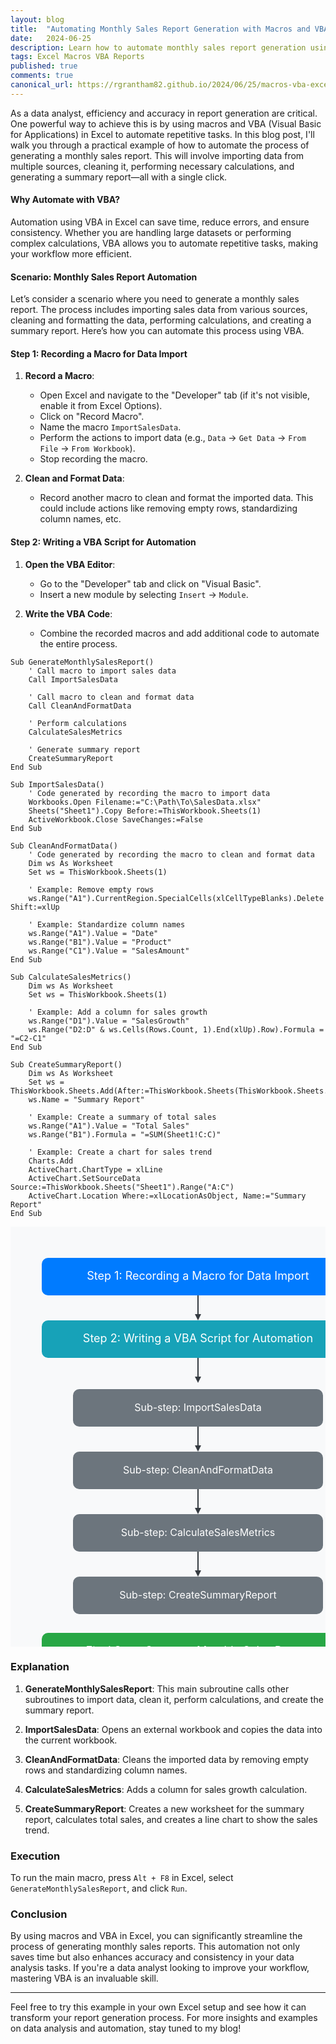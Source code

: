```yaml
---
layout: blog
title:  "Automating Monthly Sales Report Generation with Macros and VBA in Excel"
date:   2024-06-25
description: Learn how to automate monthly sales report generation using macros and VBA in Excel, enhancing efficiency and accuracy.
tags: Excel Macros VBA Reports 
published: true
comments: true
canonical_url: https://rgrantham82.github.io/2024/06/25/macros-vba-excel.html
---
```


<!-- Google tag (gtag.js) -->
<script async src="https://www.googletagmanager.com/gtag/js?id=G-7WZFJ98W4K"></script>
<script>
  window.dataLayer = window.dataLayer || [];
  function gtag(){dataLayer.push(arguments);}
  gtag('js', new Date());

  gtag('config', 'G-7WZFJ98W4K');
</script>

As a data analyst, efficiency and accuracy in report generation are critical. One powerful way to achieve this is by using macros and VBA (Visual Basic for Applications) in Excel to automate repetitive tasks. In this blog post, I'll walk you through a practical example of how to automate the process of generating a monthly sales report. This will involve importing data from multiple sources, cleaning it, performing necessary calculations, and generating a summary report—all with a single click.

#### Why Automate with VBA?

Automation using VBA in Excel can save time, reduce errors, and ensure consistency. Whether you are handling large datasets or performing complex calculations, VBA allows you to automate repetitive tasks, making your workflow more efficient.

#### Scenario: Monthly Sales Report Automation

Let’s consider a scenario where you need to generate a monthly sales report. The process includes importing sales data from various sources, cleaning and formatting the data, performing calculations, and creating a summary report. Here’s how you can automate this process using VBA.

#### Step 1: Recording a Macro for Data Import

1. **Record a Macro**:
   - Open Excel and navigate to the "Developer" tab (if it's not visible, enable it from Excel Options).
   - Click on "Record Macro".
   - Name the macro `ImportSalesData`.
   - Perform the actions to import data (e.g., `Data` -> `Get Data` -> `From File` -> `From Workbook`).
   - Stop recording the macro.

2. **Clean and Format Data**:
   - Record another macro to clean and format the imported data. This could include actions like removing empty rows, standardizing column names, etc.

#### Step 2: Writing a VBA Script for Automation

1. **Open the VBA Editor**:
   - Go to the "Developer" tab and click on "Visual Basic".
   - Insert a new module by selecting `Insert` -> `Module`.

2. **Write the VBA Code**:
   - Combine the recorded macros and add additional code to automate the entire process.

```vba
Sub GenerateMonthlySalesReport()
    ' Call macro to import sales data
    Call ImportSalesData

    ' Call macro to clean and format data
    Call CleanAndFormatData

    ' Perform calculations
    CalculateSalesMetrics

    ' Generate summary report
    CreateSummaryReport
End Sub

Sub ImportSalesData()
    ' Code generated by recording the macro to import data
    Workbooks.Open Filename:="C:\Path\To\SalesData.xlsx"
    Sheets("Sheet1").Copy Before:=ThisWorkbook.Sheets(1)
    ActiveWorkbook.Close SaveChanges:=False
End Sub

Sub CleanAndFormatData()
    ' Code generated by recording the macro to clean and format data
    Dim ws As Worksheet
    Set ws = ThisWorkbook.Sheets(1)
    
    ' Example: Remove empty rows
    ws.Range("A1").CurrentRegion.SpecialCells(xlCellTypeBlanks).Delete Shift:=xlUp
    
    ' Example: Standardize column names
    ws.Range("A1").Value = "Date"
    ws.Range("B1").Value = "Product"
    ws.Range("C1").Value = "SalesAmount"
End Sub

Sub CalculateSalesMetrics()
    Dim ws As Worksheet
    Set ws = ThisWorkbook.Sheets(1)
    
    ' Example: Add a column for sales growth
    ws.Range("D1").Value = "SalesGrowth"
    ws.Range("D2:D" & ws.Cells(Rows.Count, 1).End(xlUp).Row).Formula = "=C2-C1"
End Sub

Sub CreateSummaryReport()
    Dim ws As Worksheet
    Set ws = ThisWorkbook.Sheets.Add(After:=ThisWorkbook.Sheets(ThisWorkbook.Sheets.Count))
    ws.Name = "Summary Report"
    
    ' Example: Create a summary of total sales
    ws.Range("A1").Value = "Total Sales"
    ws.Range("B1").Formula = "=SUM(Sheet1!C:C)"
    
    ' Example: Create a chart for sales trend
    Charts.Add
    ActiveChart.ChartType = xlLine
    ActiveChart.SetSourceData Source:=ThisWorkbook.Sheets("Sheet1").Range("A:C")
    ActiveChart.Location Where:=xlLocationAsObject, Name:="Summary Report"
End Sub
```

<svg width="600" height="800" xmlns="http://www.w3.org/2000/svg">
  <!-- Background rectangle -->
  <rect width="600" height="800" fill="#f8f9fa" />

  <!-- Step 1: Recording a Macro for Data Import -->
  <rect x="50" y="50" width="500" height="60" rx="10" fill="#007bff" />
  <text x="300" y="85" font-size="18" text-anchor="middle" fill="white">Step 1: Recording a Macro for Data Import</text>

  <!-- Arrow -->
  <line x1="300" y1="110" x2="300" y2="140" stroke="#343a40" stroke-width="2" />
  <polygon points="295,140 305,140 300,150" fill="#343a40" />

  <!-- Step 2: Writing a VBA Script for Automation -->
  <rect x="50" y="150" width="500" height="60" rx="10" fill="#17a2b8" />
  <text x="300" y="185" font-size="18" text-anchor="middle" fill="white">Step 2: Writing a VBA Script for Automation</text>

  <!-- Arrow -->
  <line x1="300" y1="210" x2="300" y2="240" stroke="#343a40" stroke-width="2" />
  <polygon points="295,240 305,240 300,250" fill="#343a40" />

  <!-- Sub-step: ImportSalesData -->
  <rect x="100" y="260" width="400" height="60" rx="10" fill="#6c757d" />
  <text x="300" y="295" font-size="16" text-anchor="middle" fill="white">Sub-step: ImportSalesData</text>

  <!-- Arrow -->
  <line x1="300" y1="320" x2="300" y2="350" stroke="#343a40" stroke-width="2" />
  <polygon points="295,350 305,350 300,360" fill="#343a40" />

  <!-- Sub-step: CleanAndFormatData -->
  <rect x="100" y="360" width="400" height="60" rx="10" fill="#6c757d" />
  <text x="300" y="395" font-size="16" text-anchor="middle" fill="white">Sub-step: CleanAndFormatData</text>

  <!-- Arrow -->
  <line x1="300" y1="420" x2="300" y2="450" stroke="#343a40" stroke-width="2" />
  <polygon points="295,450 305,450 300,460" fill="#343a40" />

  <!-- Sub-step: CalculateSalesMetrics -->
  <rect x="100" y="460" width="400" height="60" rx="10" fill="#6c757d" />
  <text x="300" y="495" font-size="16" text-anchor="middle" fill="white">Sub-step: CalculateSalesMetrics</text>

  <!-- Arrow -->
  <line x1="300" y1="520" x2="300" y2="550" stroke="#343a40" stroke-width="2" />
  <polygon points="295,550 305,550 300,560" fill="#343a40" />

  <!-- Sub-step: CreateSummaryReport -->
  <rect x="100" y="560" width="400" height="60" rx="10" fill="#6c757d" />
  <text x="300" y="595" font-size="16" text-anchor="middle" fill="white">Sub-step: CreateSummaryReport</text>

  <!-- Final Step: Generate Monthly Sales Report -->
  <rect x="50" y="650" width="500" height="60" rx="10" fill="#28a745" />
  <text x="300" y="685" font-size="18" text-anchor="middle" fill="white">Final Step: Generate Monthly Sales Report</text>
</svg>

### Explanation

1. **GenerateMonthlySalesReport**: This main subroutine calls other subroutines to import data, clean it, perform calculations, and create the summary report.

2. **ImportSalesData**: Opens an external workbook and copies the data into the current workbook.

3. **CleanAndFormatData**: Cleans the imported data by removing empty rows and standardizing column names.

4. **CalculateSalesMetrics**: Adds a column for sales growth calculation.

5. **CreateSummaryReport**: Creates a new worksheet for the summary report, calculates total sales, and creates a line chart to show the sales trend.

### Execution

To run the main macro, press `Alt + F8` in Excel, select `GenerateMonthlySalesReport`, and click `Run`.

### Conclusion

By using macros and VBA in Excel, you can significantly streamline the process of generating monthly sales reports. This automation not only saves time but also enhances accuracy and consistency in your data analysis tasks. If you're a data analyst looking to improve your workflow, mastering VBA is an invaluable skill.

---

Feel free to try this example in your own Excel setup and see how it can transform your report generation process. For more insights and examples on data analysis and automation, stay tuned to my blog! 